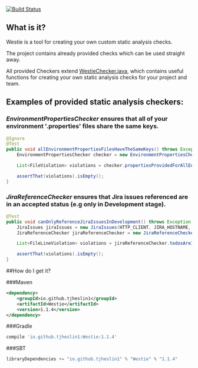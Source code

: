 [![Build Status](https://travis-ci.org/tjheslin1/Westie.svg?branch=master)](https://travis-ci.org/tjheslin1/Westie)

## What is it?

Westie is a tool for creating your own custom static analysis checks.

The project contains already provided checks which can be used straight away.

All provided Checkers extend [WestieChecker.java](src/main/java/io/github/tjheslin1/westie/WestieChecker.java), which 
contains useful functions for creating your own static analysis checks for your project and team.

## Examples of provided static analysis checkers:

### _EnvironmentPropertiesChecker_ ensures that all of your environment '.properties' files share the same keys. 
```java
@Ignore
@Test
public void allEnvironmentPropertiesFilesHaveTheSameKeys() throws Exception {
    EnvironmentPropertiesChecker checker = new EnvironmentPropertiesChecker(FILES_TO_IGNORE);

    List<FileViolation> violations = checker.propertiesProvidedForAllEnvironments(PROPERTIES_DIR);

    assertThat(violations).isEmpty();
}
```

### _JiraReferenceChecker_ ensures that Jira issues referenced are in an accepted status (e.g only in Development stage).
```java
@Test
public void canOnlyReferenceJiraIssuesInDevelopment() throws Exception {
    JiraIssues jiraIssues = new JiraIssues(HTTP_CLIENT, JIRA_HOSTNAME, JIRA_USERNAME, JIRA_PASSWORD, singletonList("Development"));
    JiraReferenceChecker jiraReferenceChecker = new JiraReferenceChecker(jiraIssues, "JIRA-[0-9]{3}", FILES_TO_IGNORE);

    List<FileLineViolation> violations = jiraReferenceChecker.todosAreInAllowedStatuses(BASE_PACKAGE);

    assertThat(violations).isEmpty();
}
```

##How do I get it?

###Maven
```xml
<dependency>
    <groupId>io.github.tjheslin1</groupId>
    <artifactId>Westie</artifactId>
    <version>1.1.4</version>
</dependency>
```
###Gradle
```groovy
compile 'io.github.tjheslin1:Westie:1.1.4'
```
###SBT
```scala
libraryDependencies += "io.github.tjheslin1" % "Westie" % "1.1.4"
```

